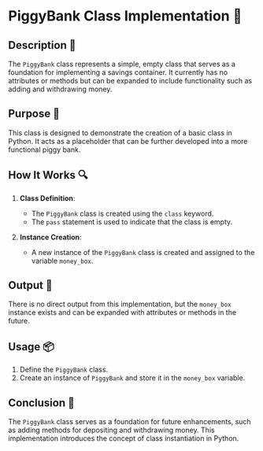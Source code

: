 # PiggyBank Class Implementation 🏦

## Description 📝

The `PiggyBank` class represents a simple, empty class that serves as a foundation for implementing a savings container.
It currently has no attributes or methods but can be expanded to include functionality such as adding and withdrawing money.

## Purpose 🎯

This class is designed to demonstrate the creation of a basic class in Python.
It acts as a placeholder that can be further developed into a more functional piggy bank.

## How It Works 🔍

1. **Class Definition**:

    - The `PiggyBank` class is created using the `class` keyword.
    - The `pass` statement is used to indicate that the class is empty.

2. **Instance Creation**:
    - A new instance of the `PiggyBank` class is created and assigned to the variable `money_box`.

## Output 📜

There is no direct output from this implementation, but the `money_box` instance exists and can be expanded with attributes or methods in the future.

## Usage 📦

1. Define the `PiggyBank` class.
2. Create an instance of `PiggyBank` and store it in the `money_box` variable.

## Conclusion 🚀

The `PiggyBank` class serves as a foundation for future enhancements, such as adding methods for depositing and withdrawing money.
This implementation introduces the concept of class instantiation in Python.
